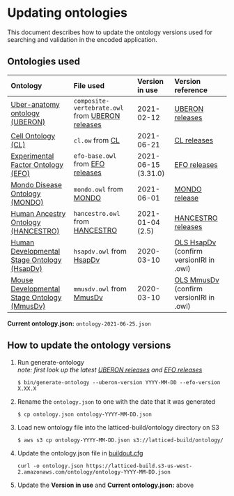 Updating ontologies
=========================

This document describes how to update the ontology versions used for searching and validation in the encoded application.

Ontologies used
---------------- 

| Ontology |  File used | Version in use | Version reference |
|:--|:--|:--|:--|
| [Uber-anatomy ontology (UBERON)] | `composite-vertebrate.owl` from [UBERON releases] | 2021-02-12 | [UBERON releases] |
| [Cell Ontology (CL)] | `cl.ow` from [CL] | 2021-06-21 | [CL releases] |
| [Experimental Factor Ontology (EFO)] | `efo-base.owl` from [EFO releases] | 2021-06-15 (3.31.0) | [EFO releases] |
| [Mondo Disease Ontology (MONDO)] | `mondo.owl` from [MONDO] | 2021-06-01 | [MONDO release] |
| [Human Ancestry Ontology (HANCESTRO)] | `hancestro.owl` from [HANCESTRO] | 2021-01-04 (2.5) | [HANCESTRO releases] |
| [Human Developmental Stage Ontology (HsapDv)] | `hsapdv.owl` from [HsapDv] | 2020-03-10 | [OLS HsapDv] (confirm versionIRI in .owl) |
| [Mouse Developmental Stage Ontology (MmusDv)] | `mmusdv.owl` from [MmusDv] | 2020-03-10 | [OLS MmusDv] (confirm versionIRI in .owl) |

**Current ontology.json:** `ontology-2021-06-25.json`

How to update the ontology versions
---------------- 

1. Run generate-ontology  
*note: first look up the latest [UBERON releases] and [EFO releases]*

	`$ bin/generate-ontology --uberon-version YYYY-MM-DD --efo-version X.XX.X`

2. Rename the `ontology.json` to one with the date that it was generated

	`$ cp ontology.json ontology-YYYY-MM-DD.json`

3. Load new ontology file into the latticed-build/ontology directory on S3

	`$ aws s3 cp ontology-YYYY-MM-DD.json s3://latticed-build/ontology/`

4.  Update the ontology.json file in [buildout.cfg]

	`curl -o ontology.json https://latticed-build.s3-us-west-2.amazonaws.com/ontology/ontology-YYYY-MM-DD.json`

5.  Update the **Version in use** and **Current ontology.json:** above


[Uber-anatomy ontology (UBERON)]: http://uberon.org/
[UBERON releases]: https://github.com/obophenotype/uberon/releases/
[Cell Ontology (CL)]: https://github.com/obophenotype/cell-ontology
[CL]: http://obofoundry.org/ontology/cl.html
[CL releases]: https://github.com/obophenotype/cell-ontology/releases
[Experimental Factor Ontology (EFO)]: http://www.ebi.ac.uk/efo
[EFO releases]: https://github.com/EBISPOT/efo/releases
[Mondo Disease Ontology (MONDO)]: http://obofoundry.org/ontology/mondo.html
[MONDO]: http://obofoundry.org/ontology/mondo.html
[MONDO release]: https://github.com/monarch-initiative/mondo/releases
[Human Ancestry Ontology (HANCESTRO)]: https://github.com/EBISPOT/ancestro
[HANCESTRO]: https://github.com/EBISPOT/ancestro
[HANCESTRO releases]: https://github.com/EBISPOT/ancestro/releases
[Human Developmental Stage Ontology (HsapDv)]: https://github.com/obophenotype/developmental-stage-ontologies/wiki/HsapDv
[HsapDv]: https://github.com/obophenotype/developmental-stage-ontologies/wiki/HsapDv
[OLS HsapDv]: https://www.ebi.ac.uk/ols/ontologies/hsapdv
[Mouse Developmental Stage Ontology (MmusDv)]: https://github.com/obophenotype/developmental-stage-ontologies/wiki/MmusDv
[MmusDv]: https://github.com/obophenotype/developmental-stage-ontologies/wiki/MmusDv
[OLS MmusDv]: https://www.ebi.ac.uk/ols/ontologies/mmusdv
[buildout.cfg]: ../../../buildout.cfg
